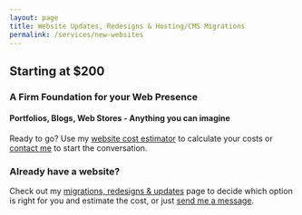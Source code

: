 ```yaml
---
layout: page
title: Website Updates, Redesigns & Hosting/CMS Migrations
permalink: /services/new-websites
---
```

## Starting at $200

### A Firm Foundation for your Web Presence

#### Portfolios, Blogs, Web Stores - Anything you can imagine

Ready to go? Use my [website cost estimator](/services/new-website/cost-estimator) to calculate your costs or [contact me](/contact) to start the conversation.

### Already have a website?

Check out my [migrations, redesigns & updates](/services/migrations-redesigns-updates) page to decide which option is right for you and estimate the cost, or just [send me a message](/contact).

<br>

## 